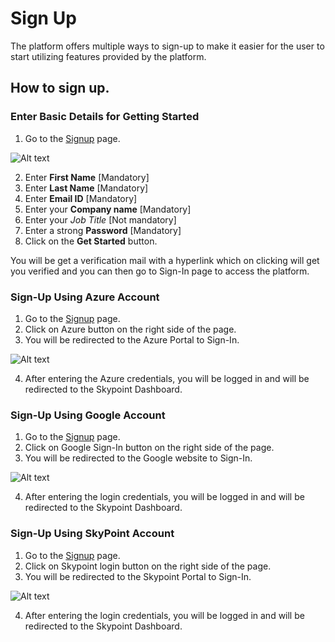 # Sign Up

The platform offers multiple ways to sign-up to make it easier for the user to start utilizing features provided by the platform. 
## How to sign up.

### Enter Basic Details for Getting Started

1. Go to the [Signup](https://app.skypointcloud.com/signup) page.

![Alt text](https://github.com/skypointcloud/platform/blob/master/docs/doc_snippets/signupwithdetails.PNG?raw=true)

2. Enter **First Name** [Mandatory]
3. Enter **Last Name** [Mandatory]
4. Enter **Email ID** [Mandatory]
5. Enter your **Company name** [Mandatory]
6. Enter your *Job Title* [Not mandatory]
7. Enter a strong **Password** [Mandatory]
8. Click on the **Get Started** button.

You will be get a verification mail with a hyperlink which on clicking will get you verified and you can then go to Sign-In page to access the platform.

### Sign-Up Using Azure Account

1. Go to the [Signup](https://app.skypointcloud.com/signup) page.
2. Click on Azure button on the right side of the page.
3. You will be redirected to the Azure Portal to Sign-In.

![Alt text](https://github.com/skypointcloud/platform/blob/master/docs/doc_snippets/signupwithazure.PNG?raw=true)

4. After entering the Azure credentials, you will be logged in and will be redirected to the Skypoint Dashboard.

### Sign-Up Using Google Account

1. Go to the [Signup](https://app.skypointcloud.com/signup) page.
2. Click on Google Sign-In button on the right side of the page.
3. You will be redirected to the Google website to Sign-In.

![Alt text](https://github.com/skypointcloud/platform/blob/master/docs/doc_snippets/signupwithgoogle.PNG?raw=true)

4. After entering the login credentials, you will be logged in and will be redirected to the Skypoint Dashboard.

### Sign-Up Using SkyPoint Account

1. Go to the [Signup](https://app.skypointcloud.com/signup) page.
2. Click on Skypoint login button on the right side of the page.
3. You will be redirected to the Skypoint Portal to Sign-In.

![Alt text](https://github.com/skypointcloud/platform/blob/master/docs/doc_snippets/signupwithskypoint.PNG?raw=true)

4. After entering the login credentials, you will be logged in and will be redirected to the Skypoint Dashboard.